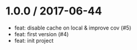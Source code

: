 
1.0.0 / 2017-06-44
==================

  * feat: disable cache on local & improve cov (#5)
  * feat: first version (#4)
  * feat: init project

